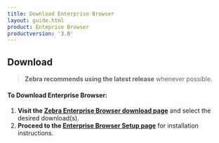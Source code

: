 ```yaml
---
title: Download Enterprise Browser
layout: guide.html
product: Enteprise Browser
productversion: '3.0'
---
```


## Download

> **Zebra recommends using the latest release** whenever possible. 

#### To Download Enterprise Browser:

1. **Visit the [Zebra Enterprise Browser download page](https://www.zebra.com/us/en/support-downloads/software/developer-tools/enterprise-browser.html)** and select the desired download(s). 
2. **Proceed to the [Enterprise Browser Setup page](/enterprise-browser/3-0/guide/setup)** for installation instructions. 


<!-- 7/21/20- Licensing-portal download no longer applies.  

**NOTICE**: <br> 
**Enterprise Browser 2.0 (and later) is now available only through the [Zebra Licensing Server (portal)](https://www.zebra.com/us/en/support-downloads/software-licensing.html)**.

**To download Enterprise Browser**:

1. **Log into the [Zebra Licensing Server](https://www.zebra.com/us/en/support-downloads/software-licensing.html)** using existing partner credentials (registration required)**.
2. If necessary, **click "Home"** to bring up the ZLS Home screen.<br>
Under "Your Downloads," **click "Mobile Application Utilities**." 
<img alt="" style="height:550px" src="license_portal_01.png"/>
_Click to enlarge_.
<br>
3. A list of available downloads appears. **Click on the desired platform**. 
<img alt="" style="height:350px" src="license_portal_02.png"/>
_Click to enlarge_.
<br>
4. A list of available downloads appears. **Use checkmarks to select the desired binaries**.<br>
Then **click the "Download Selected Files" button**. 
<img alt="" style="height:400px" src="license_portal_03.png"/>
_Click to enlarge_.
<br>
5. The first time downloading from the Zebra License Server requires the installation of the Akamai NetSession Interface. Follow prompts as necessary to install. **Selected downloads begin automatically** once NetSession is installed. 
<img alt="" style="height:350px" src="license_portal_04.png"/>
_Click to enlarge_.
<br>
6. **Proceed to the [EB setup guide](../guide/setup)** to deploy Enterprise Browser to devices. 

 -->